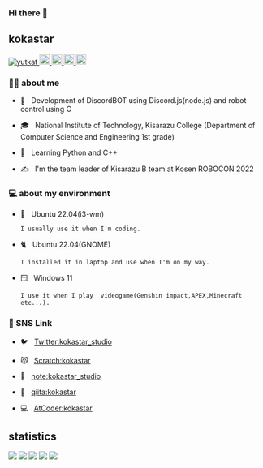 ### Hi there 👋

## kokastar 

<p align="left">
  <a href="https://github.com/starkoka/starkoka/">
    <img src="https://komarev.com/ghpvc/?username=starkoka" alt="yutkat" />
  </a>
  <a href="https://github.com/starkoka">
    <img height="20" src="https://img.shields.io/github/followers/starkoka?label=follow&logo=github&style=flat" />
  </a>
    <a href="http://twitter.com/kokastar_studio">
    <img height="20" src="https://img.shields.io/twitter/follow/kokastar_studio?label=Twitter&logo=twitter&style=flat" />
  </a>
  <a href="http://qiita.com/kokastar">
    <img height="20" src="https://qiita-badge.apiapi.app/s/kokastar/posts.svg" />
  </a>
  <//qiita.com/kokastar">
    <img height="20" src="https://qiita-badge.apiapi.app/s/kokastar/contributions.svg" />
  </a>
</p>

 
<h3> 👨🏻 about me</h3>

  - 🤔 &nbsp; Development of DiscordBOT using Discord.js(node.js) and robot control using C

  - 🎓 &nbsp; National Institute of Technology, Kisarazu College (Department of Computer Science and Engineering 1st grade)

  - 🌱 &nbsp; Learning Python and C++

  - ✍️ &nbsp; I'm the team leader of Kisarazu B team at Kosen ROBOCON 2022

<h3> 💻 about my environment</h3>

  - 🗼 &nbsp; Ubuntu 22.04(i3-wm)
  
        I usually use it when I'm coding.

  - 🐈 &nbsp; Ubuntu 22.04(GNOME)
  
        I installed it in laptop and use when I'm on my way.
  
  - 🪟 &nbsp; Windows 11
  
        I use it when I play  videogame(Genshin impact,APEX,Minecraft etc...).
        
 <h3>🔗 SNS Link</h3>
 
  - 🐦 &nbsp; <a href="https://twitter.com/kokastar_studio">Twitter:kokastar_studio</a>

  - 🐱 &nbsp; <a href="https://scratch.mit.edu/users/kokastar/">Scratch:kokastar</a>

  - 📒 &nbsp; <a href="https://note.com/kokastar">note:kokastar_studio</a>

  - 📝 &nbsp; <a href="https://qiita.com/kokastar">qiita:kokastar</a>
  
  - 💻 &nbsp; <a href="https://atcoder.jp/users/kokastar">AtCoder:kokastar</a>
  
  
 ## statistics
   
![](http://github-profile-summary-cards.vercel.app/api/cards/profile-details?username=starkoka&theme=github_dark)
![](http://github-profile-summary-cards.vercel.app/api/cards/repos-per-language?username=starkoka&theme=github_dark)
![](http://github-profile-summary-cards.vercel.app/api/cards/most-commit-language?username=starkoka&theme=github_dark)
![](http://github-profile-summary-cards.vercel.app/api/cards/stats?username=starkoka&theme=github_dark)
![](http://github-profile-summary-cards.vercel.app/api/cards/productive-time?username=starkoka&theme=github_dark&utcOffset=8)
  

